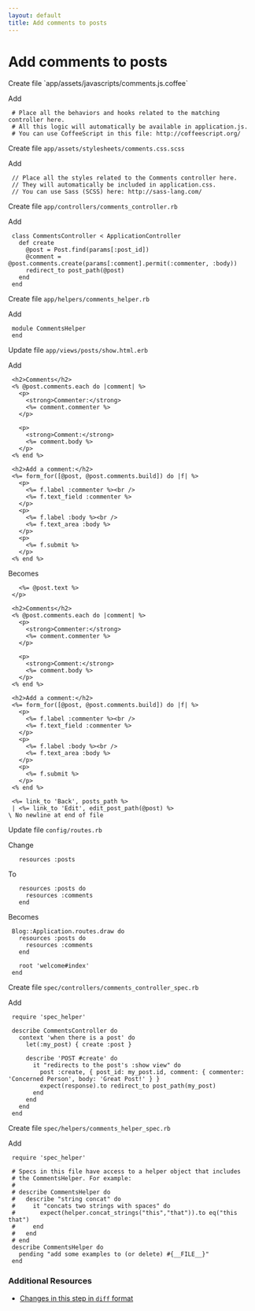 ```yaml
---
layout: default
title: Add comments to posts
---
```


<h1 id="main">Add comments to posts</h1>
Create file `app/assets/javascripts/comments.js.coffee`

Add
<pre><code> # Place all the behaviors and hooks related to the matching controller here.
 # All this logic will automatically be available in application.js.
 # You can use CoffeeScript in this file: http://coffeescript.org/</code></pre>


Create file `app/assets/stylesheets/comments.css.scss`

Add
<pre><code> // Place all the styles related to the Comments controller here.
 // They will automatically be included in application.css.
 // You can use Sass (SCSS) here: http://sass-lang.com/</code></pre>


Create file `app/controllers/comments_controller.rb`

Add
<pre><code> class CommentsController &lt; ApplicationController
   def create
     @post = Post.find(params[:post_id])
     @comment = @post.comments.create(params[:comment].permit(:commenter, :body))
     redirect_to post_path(@post)
   end
 end</code></pre>


Create file `app/helpers/comments_helper.rb`

Add
<pre><code> module CommentsHelper
 end</code></pre>


Update file `app/views/posts/show.html.erb`

Add
<pre><code> &lt;h2&gt;Comments&lt;/h2&gt;
 &lt;% @post.comments.each do |comment| %&gt;
   &lt;p&gt;
     &lt;strong&gt;Commenter:&lt;/strong&gt;
     &lt;%= comment.commenter %&gt;
   &lt;/p&gt;
&nbsp;
   &lt;p&gt;
     &lt;strong&gt;Comment:&lt;/strong&gt;
     &lt;%= comment.body %&gt;
   &lt;/p&gt;
 &lt;% end %&gt;
&nbsp;
 &lt;h2&gt;Add a comment:&lt;/h2&gt;
 &lt;%= form_for([@post, @post.comments.build]) do |f| %&gt;
   &lt;p&gt;
     &lt;%= f.label :commenter %&gt;&lt;br /&gt;
     &lt;%= f.text_field :commenter %&gt;
   &lt;/p&gt;
   &lt;p&gt;
     &lt;%= f.label :body %&gt;&lt;br /&gt;
     &lt;%= f.text_area :body %&gt;
   &lt;/p&gt;
   &lt;p&gt;
     &lt;%= f.submit %&gt;
   &lt;/p&gt;
 &lt;% end %&gt;</code></pre>


Becomes
<pre><code>   &lt;%= @post.text %&gt;
 &lt;/p&gt;
&nbsp;
 &lt;h2&gt;Comments&lt;/h2&gt;
 &lt;% @post.comments.each do |comment| %&gt;
   &lt;p&gt;
     &lt;strong&gt;Commenter:&lt;/strong&gt;
     &lt;%= comment.commenter %&gt;
   &lt;/p&gt;
&nbsp;
   &lt;p&gt;
     &lt;strong&gt;Comment:&lt;/strong&gt;
     &lt;%= comment.body %&gt;
   &lt;/p&gt;
 &lt;% end %&gt;
&nbsp;
 &lt;h2&gt;Add a comment:&lt;/h2&gt;
 &lt;%= form_for([@post, @post.comments.build]) do |f| %&gt;
   &lt;p&gt;
     &lt;%= f.label :commenter %&gt;&lt;br /&gt;
     &lt;%= f.text_field :commenter %&gt;
   &lt;/p&gt;
   &lt;p&gt;
     &lt;%= f.label :body %&gt;&lt;br /&gt;
     &lt;%= f.text_area :body %&gt;
   &lt;/p&gt;
   &lt;p&gt;
     &lt;%= f.submit %&gt;
   &lt;/p&gt;
 &lt;% end %&gt;
&nbsp;
 &lt;%= link_to &#39;Back&#39;, posts_path %&gt;
 | &lt;%= link_to &#39;Edit&#39;, edit_post_path(@post) %&gt;
\ No newline at end of file
</code></pre>


Update file `config/routes.rb`

Change
<pre><code>   resources :posts</code></pre>


To
<pre><code>   resources :posts do
     resources :comments
   end</code></pre>


Becomes
<pre><code> Blog::Application.routes.draw do
   resources :posts do
     resources :comments
   end
&nbsp;
   root &#39;welcome#index&#39;
 end
</code></pre>


Create file `spec/controllers/comments_controller_spec.rb`

Add
<pre><code> require &#39;spec_helper&#39;
&nbsp;
 describe CommentsController do
   context &#39;when there is a post&#39; do
     let(:my_post) { create :post }
&nbsp;
     describe &#39;POST #create&#39; do
       it &quot;redirects to the post&#39;s :show view&quot; do
         post :create, { post_id: my_post.id, comment: { commenter: &#39;Concerned Person&#39;, body: &#39;Great Post!&#39; } }
         expect(response).to redirect_to post_path(my_post)
       end
     end
   end
 end</code></pre>


Create file `spec/helpers/comments_helper_spec.rb`

Add
<pre><code> require &#39;spec_helper&#39;
&nbsp;
 # Specs in this file have access to a helper object that includes
 # the CommentsHelper. For example:
 #
 # describe CommentsHelper do
 #   describe &quot;string concat&quot; do
 #     it &quot;concats two strings with spaces&quot; do
 #       expect(helper.concat_strings(&quot;this&quot;,&quot;that&quot;)).to eq(&quot;this that&quot;)
 #     end
 #   end
 # end
 describe CommentsHelper do
   pending &quot;add some examples to (or delete) #{__FILE__}&quot;
 end</code></pre>



### Additional Resources

* [Changes in this step in `diff` format](https://github.com/stevenhallen/rails_getting_started_bdd/commit/86fff3cb3042907e050bf26a5d6650966858397e)

